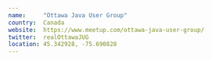 ```yaml
---
name:     "Ottawa Java User Group"
country:  Canada
website:  https://www.meetup.com/ottawa-java-user-group/
twitter:  realOttawaJUG
location: 45.342928, -75.690828
---
```

